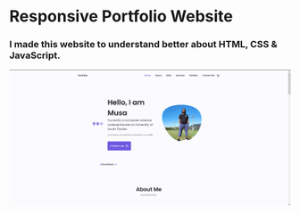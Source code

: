 # Responsive Portfolio Website

### I made this website to understand better about HTML, CSS & JavaScript.

![Alt text](assets/img/portfolioss.png?raw=true 'Portfolio Home Page')
